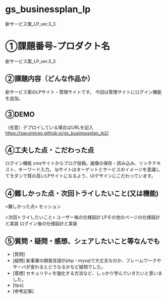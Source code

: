 # gs_businessplan_lp
新サービス案_LP_ver.3_3

# ①課題番号-プロダクト名
新サービス案_LP_ver.3_3

## ②課題内容（どんな作品か）
新サービス案のLPサイト・管理サイトです。
今回は管理サイトにログイン機能を追加。

## ③DEMO
（任意）デプロイしている場合はURLを記入
https://sayumiceo.github.io/gs_businessplan_lp2/

## ④工夫した点・こだわった点
ログイン機能
cmsサイトからブログ投稿。画像の保存・読み込み、リッチテキスト、キーワード入力。
lpサイトはターゲットとサービスのイメージを意識してモダンで質の高いLPサイトになるよう、UIデザインにこだわっています。

## ④難しかった点・次回トライしたいこと(又は機能)
<難しかった点>
セッション

<次回トライしたいこと>
ユーザー毎の仕様設計
LPその他のページの仕様設計と実装
ログイン後の仕様設計と実装

## ⑤質問・疑問・感想、シェアしたいこと等なんでも
- [質問] 
- [疑問] 新事業の開発言語がphp・mysqlで大丈夫なのか、フレームワークやサーバが変わるとどうなるかなど疑問でした。
- [感想] セキュリティを強化する方法など、しっかり学んでいきたいと思いました。
- [tips]
- [参考記事]
